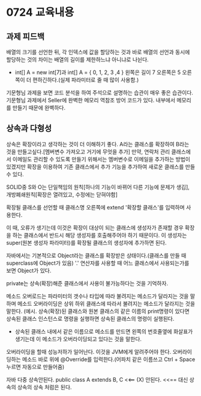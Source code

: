 # 0724 교육내용
## 과제 피드백
배열의 크기를 선언한 뒤, 각 인덱스에 값을 할당하는 것과 바로 배열의 선언과 동시에 할당하는 것의 차이는 배열의 길이를 제한하느냐 아니냐로 나뉜다.
 * int[] A = new int[7]과 int[] A = { 0, 1, 2, 3 ,4 } 왼쪽은 길이 7 오른쪽은 5 오른쪽이 더 편하긴하다.(실제 파라미터로 줄 때 많이 사용함.)

 기문형님 과제을 보면 코드 분석을 하여 주석으로 설명하는 습관이 매우 좋은 습관이다.
 기문형님 과제에서 Seller에 완벽한 메모리 역참조 방어 코드가 있다. 내부에서 메모리를 만들기 때문에 완벽하다.

 ## 상속과 다형성
 상속은 확장이라고 생각하는 것이 더 이해하기 좋다. A라는 클래스를 확장하여 B라는 것을 만들고싶다.[멤버변수 가져오고 거기에 무엇을 추가]
 만약, 연락처 관리 클래스에서 이메일도 관리할 수 있도록 만들기 위해서는 멤버변수로 이메일을 추가하는 방법이 있겠지만 확장을 이용하여 기존 클래스에서
 추가 기능을 추가하여 새로운 클래스를 만들 수 있다.

 SOLID중 S와 O는 단일책임의 원칙[하나의 기능이 바뀌어 다른 기능에 문제가 생김], 개방폐쇄원칙[확장은 열려있고, 수정에는 닫혀야함]

 확장될 클래스를 선언할 때 클래스명 오른쪽에 extend '확장할 클래스'를 입력하며 사용한다.
 
 이 때, 오류가 생기는데 이것은 확장이 대상이 되는 클래스에 생성자가 존재할 경우 확장을 하는 클래스에서 반드시 해당 생성자를 호출해주어야 하기 때문이다.
 이 생성자는 super(원본 생성자 파라미터)를 확장될 클래스의 생성자에 추가하면 된다.

 자바에서는 기본적으로 Object라는 클래스를 확장받은 상태이다.(클래스를 만들 때 superclass에 Object가 있음)
 '.' 연산자를 사용할 때 어느 클래스에서 사용되는가를 보면 Object가 있다.

 private는 상속(확장)해준 클래스에서 사용이 불가능하다는 것을 기억하자.

 메소드 오버로드는 파라미터의 갯수나 타입에 따라 불려지는 메소드가 달라지는 것을 말하며 메소드 오버라이딩은 상위 하위 클래스에 따라서 불려지는 메소드가 달라지는 것을 말한다.
 (예시. 상속(확장)된 클래스와 원본 클래스의 같은 이름의 print명령이 있다면 상속된 클래스 인스턴스로 명령을 실행하면 상속된 클래스의 명령이 실행된다.
 + 상속된 클래스 내에서 같은 이름으로 메소드를 만드면 왼쪽의 번호줄옆에 화살표가 생기는데 이 메소드가 오버라이딩되고 있다는 것을 말한다.

 오버라이딩을 할때 성능저하가 일어난다. 이것을 JVM에게 알려주어야 한다. 오버라이딩하는 메소드 바로 위에 @Override를 입력한다.(어파치 같은 이름쓰고 Ctrl + Space 누르면 자동으로 만들어줌)

 자바 다중 상속안된다. public class A extends B, C <<== (X)  안된다. <<== 대신 상속의 상속의 상속 처럼은 된다.

 

 
 

  
